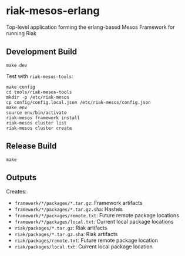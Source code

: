 # riak-mesos-erlang

Top-level application forming the erlang-based Mesos Framework for running Riak

## Development Build

```
make dev
```

Test with `riak-mesos-tools`:

```
make config
cd tools/riak-mesos-tools
mkdir -p /etc/riak-mesos
cp config/config.local.json /etc/riak-mesos/config.json
make env
source env/bin/activate
riak-mesos framework install
riak-mesos cluster list
riak-mesos cluster create
```

## Release Build

```
make
```

## Outputs

Creates:

* `framework/*/packages/*.tar.gz`: Framework artifacts
* `framework/*/packages/*.tar.gz.sha`: Hashes
* `framework/*/packages/remote.txt`: Future remote package locations
* `framework/*/packages/local.txt`: Current local package locations
* `riak/packages/*.tar.gz`: Riak artifacts
* `riak/packages/*.tar.gz.sha`: Riak artifacts
* `riak/packages/remote.txt`: Future remote package location
* `riak/packages/local.txt`: Current local package location

